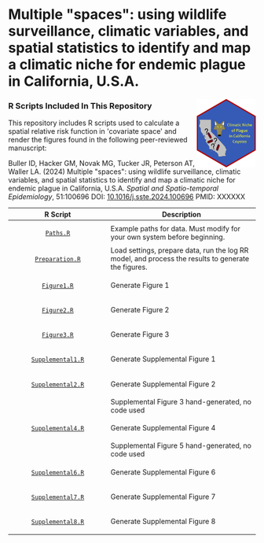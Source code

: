 # Multiple "spaces": using wildlife surveillance, climatic variables, and spatial statistics to identify and map a climatic niche for endemic plague in California, U.S.A. 
<img src='../hex/hex.png' width='120' align='right' />

### R Scripts Included In This Repository

This repository includes R scripts used to calculate a spatial relative risk function in  'covariate space' and render the figures found in the following peer-reviewed manuscript:

Buller ID, Hacker GM, Novak MG, Tucker JR, Peterson AT, Waller LA. (2024) Multiple "spaces": using wildlife surveillance, climatic variables, and spatial statistics to identify and map a climatic niche for endemic plague in California, U.S.A. *Spatial and Spatio-temporal Epidemiology*, 51:100696 DOI: [10.1016/j.sste.2024.100696](https://doi.org/10.1016/j.sste.2024.100696) PMID: XXXXXX

<table>
<colgroup>
<col width='40%' />
<col width='60%' />
</colgroup>
<thead>
<tr class='header'>
<th>R Script</th>
<th>Description</th>
</tr>
</thead>
<tbody>
<td><p align='center'><a href='Paths.R'><code>Paths.R</code></a></p></td>
<td>Example paths for data. Must modify for your own system before beginning.</td>
</tr>
<tr>
<td><p align='center'><a href='Preparation.R'><code>Preparation.R</code></a></p></td>
<td>Load settings, prepare data, run the log RR model, and process the results to generate the figures.</td>
</tr>
<tr>
<td><p align='center'><a href='Figure1.R'><code>Figure1.R</code></a></p></td>
<td>Generate Figure 1</td>
</tr>
<tr>
<td><p align='center'><a href='Figure2.R'><code>Figure2.R</code></a></p></td>
<td>Generate Figure 2</td>
</tr>
<tr>
<td><p align='center'><a href='Figure3.R'><code>Figure3.R</code></a></p></td>
<td>Generate Figure 3</td>
</tr>
<tr>
<td><p align='center'><a href='Supplemental1.R'><code>Supplemental1.R</code></a></p></td>
<td>Generate Supplemental Figure 1</td>
</tr>
<tr>
<td><p align='center'><a href='Supplemental2.R'><code>Supplemental2.R</code></a></p></td>
<td>Generate Supplemental Figure 2</td>
</tr>
<tr>
<td></td>
<td>Supplemental Figure 3 hand-generated, no code used</td>
</tr>
<tr>
<td><p align='center'><a href='Supplemental4.R'><code>Supplemental4.R</code></a></p></td>
<td>Generate Supplemental Figure 4</td>
</tr>
<tr>
<td></td>
<td>Supplemental Figure 5 hand-generated, no code used</td>
</tr>
<td><p align='center'><a href='Supplemental6.R'><code>Supplemental6.R</code></a></p></td>
<td>Generate Supplemental Figure 6</td>
</tr>
<tr>
<td><p align='center'><a href='Supplemental7.R'><code>Supplemental7.R</code></a></p></td>
<td>Generate Supplemental Figure 7</td>
</tr>
<tr>
<td><p align='center'><a href='Supplemental8.R'><code>Supplemental8.R</code></a></p></td>
<td>Generate Supplemental Figure 8</td>
</tr>
</tbody>
</table>
